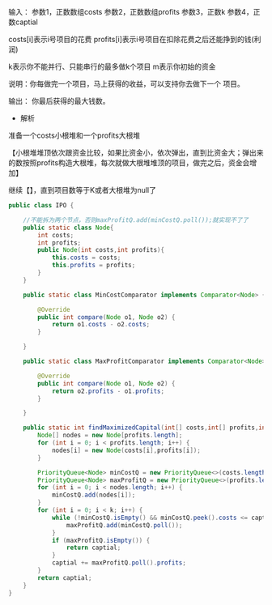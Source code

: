 输入： 参数1，正数数组costs 参数2，正数数组profits 参数3，正数k 参数4，正数captial

costs[i]表示i号项目的花费 profits[i]表示i号项目在扣除花费之后还能挣到的钱(利润) 

k表示你不能并行、只能串行的最多做k个项目 m表示你初始的资金

说明：你每做完一个项目，马上获得的收益，可以支持你去做下一个 项目。

输出： 你最后获得的最大钱数。

- 解析

准备一个costs小根堆和一个profits大根堆

【小根堆堆顶依次跟资金比较，如果比资金小，依次弹出，直到比资金大；弹出来的数按照profits构造大根堆，每次就做大根堆堆顶的项目，做完之后，资金会增加】

继续【】，直到项目数等于K或者大根堆为null了

```java
public class IPO {

    //不能拆为两个节点，否则maxProfitQ.add(minCostQ.poll());就实现不了了
    public static class Node{
        int costs;
        int profits;
        public Node(int costs,int profits){
            this.costs = costs;
            this.profits = profits;
        }
    }

    public static class MinCostComparator implements Comparator<Node> {

        @Override
        public int compare(Node o1, Node o2) {
            return o1.costs - o2.costs;
        }

    }

    public static class MaxProfitComparator implements Comparator<Node> {

        @Override
        public int compare(Node o1, Node o2) {
            return o2.profits - o1.profits;
        }

    }

    public static int findMaximizedCapital(int[] costs,int[] profits,int k, int captial) {
        Node[] nodes = new Node[profits.length];
        for (int i = 0; i < profits.length; i++) {
            nodes[i] = new Node(costs[i],profits[i]);
        }

        PriorityQueue<Node> minCostQ = new PriorityQueue<>(costs.length,new MinCostComparator());
        PriorityQueue<Node> maxProfitQ = new PriorityQueue<>(profits.length,new MaxProfitComparator());
        for (int i = 0; i < nodes.length; i++) {
            minCostQ.add(nodes[i]);
        }
        for (int i = 0; i < k; i++) {
            while (!minCostQ.isEmpty() && minCostQ.peek().costs <= captial) {
                maxProfitQ.add(minCostQ.poll());
            }
            if (maxProfitQ.isEmpty()) {
                return captial;
            }
            captial += maxProfitQ.poll().profits;
        }
        return captial;
    }
}
```
